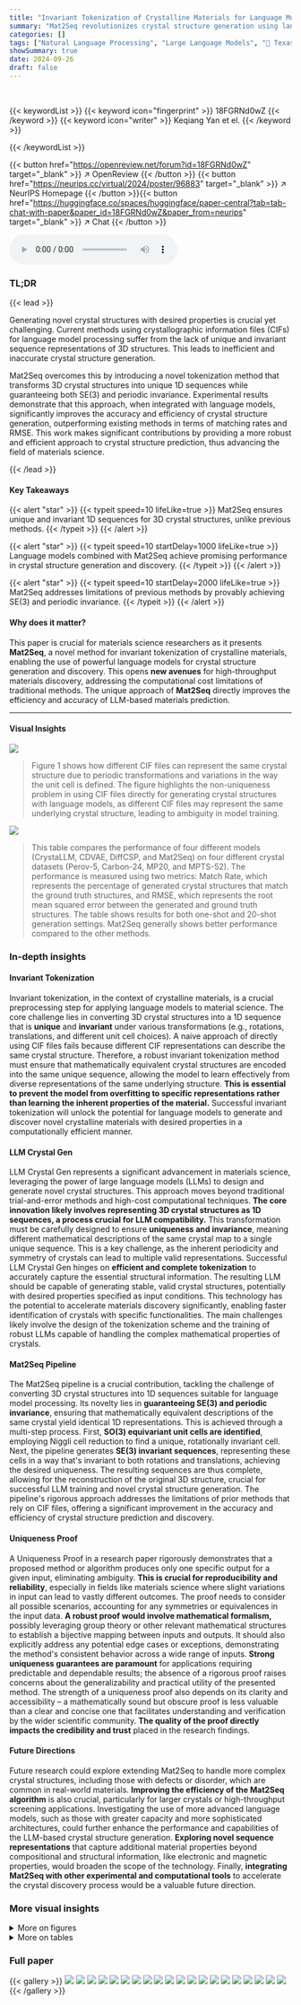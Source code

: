 ```yaml
---
title: "Invariant Tokenization of Crystalline Materials for Language Model Enabled Generation"
summary: "Mat2Seq revolutionizes crystal structure generation using language models by creating unique, invariant 1D sequences from 3D crystal structures, enabling accurate and efficient crystal discovery with ..."
categories: []
tags: ["Natural Language Processing", "Large Language Models", "🏢 Texas A&M University",]
showSummary: true
date: 2024-09-26
draft: false
---
```


<br>

{{< keywordList >}}
{{< keyword icon="fingerprint" >}} 18FGRNd0wZ {{< /keyword >}}
{{< keyword icon="writer" >}} Keqiang Yan et el. {{< /keyword >}}
 
{{< /keywordList >}}

{{< button href="https://openreview.net/forum?id=18FGRNd0wZ" target="_blank" >}}
↗ OpenReview
{{< /button >}}
{{< button href="https://neurips.cc/virtual/2024/poster/96883" target="_blank" >}}
↗ NeurIPS Homepage
{{< /button >}}{{< button href="https://huggingface.co/spaces/huggingface/paper-central?tab=tab-chat-with-paper&paper_id=18FGRNd0wZ&paper_from=neurips" target="_blank" >}}
↗ Chat
{{< /button >}}



<audio controls>
    <source src="https://ai-paper-reviewer.com/18FGRNd0wZ/podcast.wav" type="audio/wav">
    Your browser does not support the audio element.
</audio>


### TL;DR


{{< lead >}}

Generating novel crystal structures with desired properties is crucial yet challenging. Current methods using crystallographic information files (CIFs) for language model processing suffer from the lack of unique and invariant sequence representations of 3D structures. This leads to inefficient and inaccurate crystal structure generation. 



Mat2Seq overcomes this by introducing a novel tokenization method that transforms 3D crystal structures into unique 1D sequences while guaranteeing both SE(3) and periodic invariance.  Experimental results demonstrate that this approach, when integrated with language models, significantly improves the accuracy and efficiency of crystal structure generation, outperforming existing methods in terms of matching rates and RMSE.  This work makes significant contributions by providing a more robust and efficient approach to crystal structure prediction, thus advancing the field of materials science.

{{< /lead >}}


#### Key Takeaways

{{< alert "star" >}}
{{< typeit speed=10 lifeLike=true >}} Mat2Seq ensures unique and invariant 1D sequences for 3D crystal structures, unlike previous methods. {{< /typeit >}}
{{< /alert >}}

{{< alert "star" >}}
{{< typeit speed=10 startDelay=1000 lifeLike=true >}} Language models combined with Mat2Seq achieve promising performance in crystal structure generation and discovery. {{< /typeit >}}
{{< /alert >}}

{{< alert "star" >}}
{{< typeit speed=10 startDelay=2000 lifeLike=true >}} Mat2Seq addresses limitations of previous methods by provably achieving SE(3) and periodic invariance. {{< /typeit >}}
{{< /alert >}}

#### Why does it matter?
This paper is crucial for materials science researchers as it presents **Mat2Seq**, a novel method for invariant tokenization of crystalline materials, enabling the use of powerful language models for crystal structure generation and discovery.  This opens **new avenues** for high-throughput materials discovery, addressing the computational cost limitations of traditional methods.  The unique approach of **Mat2Seq** directly improves the efficiency and accuracy of LLM-based materials prediction.

------
#### Visual Insights



![](https://ai-paper-reviewer.com/18FGRNd0wZ/figures_2_1.jpg)

> Figure 1 shows how different CIF files can represent the same crystal structure due to periodic transformations and variations in the way the unit cell is defined.  The figure highlights the non-uniqueness problem in using CIF files directly for generating crystal structures with language models, as different CIF files may represent the same underlying crystal structure, leading to ambiguity in model training.





![](https://ai-paper-reviewer.com/18FGRNd0wZ/tables_3_1.jpg)

> This table compares the performance of four different models (CrystaLLM, CDVAE, DiffCSP, and Mat2Seq) on four different crystal datasets (Perov-5, Carbon-24, MP20, and MPTS-52). The performance is measured using two metrics: Match Rate, which represents the percentage of generated crystal structures that match the ground truth structures, and RMSE, which represents the root mean squared error between the generated and ground truth structures. The table shows results for both one-shot and 20-shot generation settings.  Mat2Seq generally shows better performance compared to the other methods.





### In-depth insights


#### Invariant Tokenization
Invariant tokenization, in the context of crystalline materials, is a crucial preprocessing step for applying language models to material science.  The core challenge lies in converting 3D crystal structures into a 1D sequence that is **unique** and **invariant** under various transformations (e.g., rotations, translations, and different unit cell choices).  A naive approach of directly using CIF files fails because different CIF representations can describe the same crystal structure.  Therefore, a robust invariant tokenization method must ensure that mathematically equivalent crystal structures are encoded into the same unique sequence, allowing the model to learn effectively from diverse representations of the same underlying structure.  **This is essential to prevent the model from overfitting to specific representations rather than learning the inherent properties of the material.**  Successful invariant tokenization will unlock the potential for language models to generate and discover novel crystalline materials with desired properties in a computationally efficient manner.

#### LLM Crystal Gen
LLM Crystal Gen represents a significant advancement in materials science, leveraging the power of large language models (LLMs) to design and generate novel crystal structures.  This approach moves beyond traditional trial-and-error methods and high-cost computational techniques.  **The core innovation likely involves representing 3D crystal structures as 1D sequences, a process crucial for LLM compatibility.**  This transformation must be carefully designed to ensure **uniqueness and invariance**, meaning different mathematical descriptions of the same crystal map to a single unique sequence. This is a key challenge, as the inherent periodicity and symmetry of crystals can lead to multiple valid representations.  Successful LLM Crystal Gen hinges on **efficient and complete tokenization** to accurately capture the essential structural information. The resulting LLM should be capable of generating stable, valid crystal structures, potentially with desired properties specified as input conditions. This technology has the potential to accelerate materials discovery significantly, enabling faster identification of crystals with specific functionalities. The main challenges likely involve the design of the tokenization scheme and the training of robust LLMs capable of handling the complex mathematical properties of crystals.

#### Mat2Seq Pipeline
The Mat2Seq pipeline is a crucial contribution, tackling the challenge of converting 3D crystal structures into 1D sequences suitable for language model processing.  Its novelty lies in **guaranteeing SE(3) and periodic invariance**, ensuring that mathematically equivalent descriptions of the same crystal yield identical 1D representations. This is achieved through a multi-step process. First, **SO(3) equivariant unit cells are identified**, employing Niggli cell reduction to find a unique, rotationally invariant cell.  Next, the pipeline generates **SE(3) invariant sequences**, representing these cells in a way that's invariant to both rotations and translations, achieving the desired uniqueness. The resulting sequences are thus complete, allowing for the reconstruction of the original 3D structure, crucial for successful LLM training and novel crystal structure generation.  The pipeline's rigorous approach addresses the limitations of prior methods that rely on CIF files, offering a significant improvement in the accuracy and efficiency of crystal structure prediction and discovery.

#### Uniqueness Proof
A Uniqueness Proof in a research paper rigorously demonstrates that a proposed method or algorithm produces only one specific output for a given input, eliminating ambiguity.  **This is crucial for reproducibility and reliability**, especially in fields like materials science where slight variations in input can lead to vastly different outcomes. The proof needs to consider all possible scenarios, accounting for any symmetries or equivalences in the input data.  **A robust proof would involve mathematical formalism,** possibly leveraging group theory or other relevant mathematical structures to establish a bijective mapping between inputs and outputs. It should also explicitly address any potential edge cases or exceptions, demonstrating the method's consistent behavior across a wide range of inputs.  **Strong uniqueness guarantees are paramount** for applications requiring predictable and dependable results; the absence of a rigorous proof raises concerns about the generalizability and practical utility of the presented method.  The strength of a uniqueness proof also depends on its clarity and accessibility – a mathematically sound but obscure proof is less valuable than a clear and concise one that facilitates understanding and verification by the wider scientific community.  **The quality of the proof directly impacts the credibility and trust** placed in the research findings.

#### Future Directions
Future research could explore extending Mat2Seq to handle more complex crystal structures, including those with defects or disorder, which are common in real-world materials.  **Improving the efficiency of the Mat2Seq algorithm** is also crucial, particularly for larger crystals or high-throughput screening applications.  Investigating the use of more advanced language models, such as those with greater capacity and more sophisticated architectures, could further enhance the performance and capabilities of the LLM-based crystal structure generation.  **Exploring novel sequence representations** that capture additional material properties beyond compositional and structural information, like electronic and magnetic properties, would broaden the scope of the technology.  Finally, **integrating Mat2Seq with other experimental and computational tools** to accelerate the crystal discovery process would be a valuable future direction.


### More visual insights

<details>
<summary>More on figures
</summary>


![](https://ai-paper-reviewer.com/18FGRNd0wZ/figures_4_1.jpg)

> This figure illustrates the Mat2Seq pipeline's final step, converting the determined SO(3) equivariant unit cells into SE(3) invariant sequences.  It details the components of the generated sequence: compositional information (chemical formula), space group information (symmetry), invariant lattice parameters (unit cell dimensions and angles), and irreducible atom sets. Each atom within the irreducible set is further represented by its atom type and fractional coordinates within the unit cell. This unique sequence representation ensures SE(3) and periodic invariance for the crystal structure.


![](https://ai-paper-reviewer.com/18FGRNd0wZ/figures_8_1.jpg)

> This figure shows how different CIF files can represent the same crystal structure due to the flexibility in describing crystal structures with CIF.  The variations highlighted in red demonstrate how periodic transformations (shifting the unit cell or changing lattice vectors) lead to different CIF files with varying fractional coordinates, atom ordering, and lattice parameters despite representing the same underlying crystal structure.  This lack of unique representation is a limitation for using CIF files directly in language models for crystal structure generation.


</details>




<details>
<summary>More on tables
</summary>


![](https://ai-paper-reviewer.com/18FGRNd0wZ/tables_5_1.jpg)
> This table compares the success rates of different methods in achieving unique crystal sequence representations. Mat2Seq demonstrates a 100% success rate, significantly outperforming previous methods (CIF and CIF with symmetry) which had success rates of 0% and 30%, respectively. This highlights Mat2Seq's ability to generate unique and consistent representations for identical crystal structures, regardless of their mathematical description.

![](https://ai-paper-reviewer.com/18FGRNd0wZ/tables_6_1.jpg)
> This table compares the performance of four different models (CrystaLLM, CDVAE, DiffCSP, and Mat2Seq) on four crystal datasets (Perov-5, Carbon-24, MP20, and MPTS-52) in terms of Match Rate and RMSE.  The results are shown for both one-shot and 20-shot generation settings.  Match Rate indicates the percentage of generated crystal structures that match the ground truth structures. RMSE represents the root mean squared error, measuring the difference between generated and ground truth crystal structures.

![](https://ai-paper-reviewer.com/18FGRNd0wZ/tables_7_1.jpg)
> This table compares the efficiency and model complexity of different methods for crystal structure generation, including CDVAE, DiffCSP, and Mat2Seq (both small and large versions).  The metrics compared are the number of model parameters, the root mean squared error (RMSE) of the generated structures compared to the ground truth, and the time taken to generate structures using 20 shots.

![](https://ai-paper-reviewer.com/18FGRNd0wZ/tables_7_2.jpg)
> This table presents the performance of the Mat2Seq model on a subset of the MP-20 test set containing only experimentally observed crystal structures.  It shows the match rate (percentage of generated structures that match existing known structures) and the root mean squared error (RMSE) which measures the structural difference between generated and experimental structures.  Two rows are provided; one showing performance on experimentally observed structures, and another on the entire MP-20 test set for comparison.

![](https://ai-paper-reviewer.com/18FGRNd0wZ/tables_8_1.jpg)
> This table compares the ability of CrystaLLM and the proposed Mat2Seq method to generate recently discovered crystal structures from literature.  The 'Validity' metric, along with its standard deviation, represents the percentage of successfully generated structures that are considered valid based on some criteria (not explicitly detailed in the provided text). The results suggest that Mat2Seq shows improved validity compared to CrystaLLM.

![](https://ai-paper-reviewer.com/18FGRNd0wZ/tables_9_1.jpg)
> This table presents the results of experiments aiming to generate crystals with specific band gap properties using the Mat2Seq model. It shows the success rates of generating crystals with band gaps below 0.5 eV and above 3.0 eV, assessed using the ComFormer model.  Further, it evaluates the validity, uniqueness, and novelty of the generated crystals.

![](https://ai-paper-reviewer.com/18FGRNd0wZ/tables_14_1.jpg)
> This table lists the hyperparameters used to train the Mat2Seq model for crystal structure prediction on different datasets.  It includes the window size, batch size, learning rate, number of training iterations, and dropout rate for each dataset. The datasets used are Perov-5, Carbon-24, MP20, MPTS52, CrystaLLM 2.3M, and JARVIS bandgap.

![](https://ai-paper-reviewer.com/18FGRNd0wZ/tables_15_1.jpg)
> This table compares the success rate of achieving unique crystal sequence representations for different methods, including Mat2Seq and prior methods that use CIF files. The uniqueness of crystal sequence representation is crucial for successful LLM-based discovery of novel crystalline materials.  Mat2Seq significantly outperforms previous methods with 100% success, highlighting its effectiveness in creating unique representations for identical crystals under various transformations.

![](https://ai-paper-reviewer.com/18FGRNd0wZ/tables_15_2.jpg)
> This table lists the special tokens used in the Mat2Seq model.  These tokens represent various pieces of information about the crystal structure, including the space group symbol, chemical formula, number of atoms, lattice parameters (a, b, c, alpha, beta, gamma), and a placeholder for unknown properties.

![](https://ai-paper-reviewer.com/18FGRNd0wZ/tables_15_3.jpg)
> This table compares the performance of several models (CDVAE, DiffCSP, FlowMM, and Mat2Seq) on the MP20 dataset for crystal structure generation.  It evaluates the generated structures based on their validity (how well they match the ground truth), stability (assessed using DFT calculations), and S.U.N rate (percentage of generated structures that are stable, unique, and novel).  Two different temperatures were used for Mat2Seq, resulting in slightly different outcomes.

![](https://ai-paper-reviewer.com/18FGRNd0wZ/tables_15_4.jpg)
> This table compares the success rate of the Mat2Seq method with previous methods (CrystaLLM, CIF with and without symmetry control) in achieving unique crystal sequence representations.  The uniqueness is evaluated by checking if different CIF files representing the same crystal structure (subjected to periodic transformations) lead to the same sequence representation.  A success rate of 100% indicates that Mat2Seq successfully generated unique sequences for all equivalent crystal structures.

</details>




### Full paper

{{< gallery >}}
<img src="https://ai-paper-reviewer.com/18FGRNd0wZ/1.png" class="grid-w50 md:grid-w33 xl:grid-w25" />
<img src="https://ai-paper-reviewer.com/18FGRNd0wZ/2.png" class="grid-w50 md:grid-w33 xl:grid-w25" />
<img src="https://ai-paper-reviewer.com/18FGRNd0wZ/3.png" class="grid-w50 md:grid-w33 xl:grid-w25" />
<img src="https://ai-paper-reviewer.com/18FGRNd0wZ/4.png" class="grid-w50 md:grid-w33 xl:grid-w25" />
<img src="https://ai-paper-reviewer.com/18FGRNd0wZ/5.png" class="grid-w50 md:grid-w33 xl:grid-w25" />
<img src="https://ai-paper-reviewer.com/18FGRNd0wZ/6.png" class="grid-w50 md:grid-w33 xl:grid-w25" />
<img src="https://ai-paper-reviewer.com/18FGRNd0wZ/7.png" class="grid-w50 md:grid-w33 xl:grid-w25" />
<img src="https://ai-paper-reviewer.com/18FGRNd0wZ/8.png" class="grid-w50 md:grid-w33 xl:grid-w25" />
<img src="https://ai-paper-reviewer.com/18FGRNd0wZ/9.png" class="grid-w50 md:grid-w33 xl:grid-w25" />
<img src="https://ai-paper-reviewer.com/18FGRNd0wZ/10.png" class="grid-w50 md:grid-w33 xl:grid-w25" />
<img src="https://ai-paper-reviewer.com/18FGRNd0wZ/11.png" class="grid-w50 md:grid-w33 xl:grid-w25" />
<img src="https://ai-paper-reviewer.com/18FGRNd0wZ/12.png" class="grid-w50 md:grid-w33 xl:grid-w25" />
<img src="https://ai-paper-reviewer.com/18FGRNd0wZ/13.png" class="grid-w50 md:grid-w33 xl:grid-w25" />
<img src="https://ai-paper-reviewer.com/18FGRNd0wZ/14.png" class="grid-w50 md:grid-w33 xl:grid-w25" />
<img src="https://ai-paper-reviewer.com/18FGRNd0wZ/15.png" class="grid-w50 md:grid-w33 xl:grid-w25" />
<img src="https://ai-paper-reviewer.com/18FGRNd0wZ/16.png" class="grid-w50 md:grid-w33 xl:grid-w25" />
<img src="https://ai-paper-reviewer.com/18FGRNd0wZ/17.png" class="grid-w50 md:grid-w33 xl:grid-w25" />
<img src="https://ai-paper-reviewer.com/18FGRNd0wZ/18.png" class="grid-w50 md:grid-w33 xl:grid-w25" />
<img src="https://ai-paper-reviewer.com/18FGRNd0wZ/19.png" class="grid-w50 md:grid-w33 xl:grid-w25" />
<img src="https://ai-paper-reviewer.com/18FGRNd0wZ/20.png" class="grid-w50 md:grid-w33 xl:grid-w25" />
{{< /gallery >}}